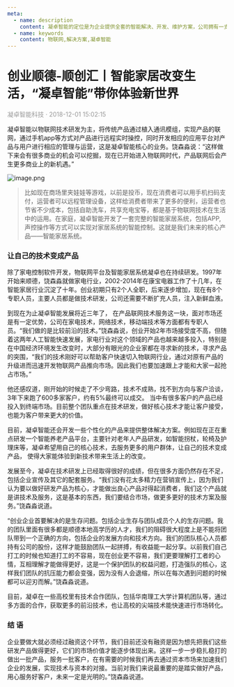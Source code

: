 ```yaml
---
meta:
  - name: description
    content: 凝卓智能的定位是为企业提供全套的智能解决、开发、维护方案，公司拥有一支强大的团队，致力打造一个智能方案一站式解决方案企业
  - name: keywords
    content: 物联网,解决方案,凝卓智能
---
```


# 创业顺德-顺创汇丨智能家居改变生活，“凝卓智能”带你体验新世界
<p style="color: #999">凝卓智能科技 · 2018-12-01 15:02:15<p>

凝卓智能以物联网技术研发为主，将传统产品通过植入通讯模组，实现产品的联网，通过手机app等方式对产品进行远程实时操控，同时开发相应的应用平台对产品与用户进行相应的管理与运营，这是凝卓智能核心的业务。饶森淼说：“这样做下来会有很多商业的机会可以挖掘，现在已开始进入物联网时代，产品联网后会产生更多商业上的新机遇。”

![image.png](http://gdlinkjob.com/upload/201812/1543650651991217.png)

> 比如现在商场里夹娃娃等游戏，以前是投币，现在消费者可以用手机扫码支付，运营者可以远程管理设备，这样给消费者带来了更多的便利，运营者也节省不少成本，包括自助洗车，共享充电宝等，都是基于物联网技术在生活中的运用。在家庭，凝卓智能开发了一套完整的智能家居系统，包括APP,声控操作等方式可以实现对家居系统的智能控制。这就是我们未来的核心产品——智能家居系统。

### 让自己的技术变成产品

除了家电控制软件开发，物联网平台及智能家居系统凝卓也在持续研发。1997年开始来顺德，饶森淼就做家电行业，2002-2014年在康宝电器工作了十几年，在智能家居行业沉淀了十年。创业初期只有2个人全职，后来逐步增加，现在有8个专职人员，主要人员都是做技术研发，公司还需要不断扩充人员，注入新鲜血液。

到现在为止凝卓智能发展将近三年了， 在产品联网技术服务这一块，面对市场还是有一定优势，公司在家电技术，网络技术，移动端技术等方面都有专职人员。“我们做的是比较前沿的技术。”饶森淼说，创业开始2年市场接受度不高，但随着这两年人工智能快速发展，家电行业对这个领域的产品也越来越多投入，特别是在中国经济环境发生改变时，大部分有眼光的企业家都在寻求新的技术，寻求产品的突围，“我们的技术刚好可以帮助客户快速切入物联网行业，通过对原有产品的升级进而迅速开发物联网产品推向市场。因此我们也要加速跟上才能和大家一起抢占市场。”

他还感叹道，刚开始的时候走了不少弯路，技术不成熟，找不到方向与客户洽谈，3年下来跑了600多家客户，约有5%最终可以成交。 当中有很多客户的产品已经投入到终端市场。目前整个团队重点在技术研发，做好核心技术才能让客户接受，也能为客户带来更大的价值。


目前，凝卓智能还会开发一些个性化的产品来提供整体解决方案。例如现在正在重点研发一个智能养老产品平台，主要针对老年人产品研发，如智能拐杖，轮椅及护理床等，凝卓希望用自己的核心技术，去服务更多的用户群体，让自己的技术变成产品， 使得大家能体验到新技术带来生活上的改变。

发展至今，凝卓在技术研发上已经取得很好的成绩，但在很多方面仍然存在不足，包括企业宣传及其它的配套服务。“我们没有花太多精力在营销宣传上，因为我们认为要以做好研发产品为核心，才能做出良心产品对得起消费者，我们这个产品就是讲技术及服务，这是基本的东西，我们要结合市场，做更多更好的技术方案及服务。”饶森淼说道。

“创业企业首要解决的是生存问题。包括企业生存与团队成员个人的生存问题。我的团队里面有很多都是顺德本地高学历的人才，我们的阻碍很大程度上是不能将团队带到一个正确的方向，包括企业的发展方向和技术方向。我们的团队核心人员都持有公司的股份，这样才能鼓励团队一起拼搏，有收益能一起分享。以前我们自己打工的时候也知道打工的不容易，现在创业更不容易，我们更要理解打工者的心情，互相理解才能做得更好，这是一个保护团队的权益问题，打造强队的核心，这样我们团队的抗压能力都会变强，因为没有人会退缩，所以在每次遇到问题的时候都可以迎刃而解。”饶森淼说道。

目前，凝卓在一些高校里有技术合作团队，包括华南理工大学计算机团队等，通过多方面的合作，获取更多的前沿技术，也让高校的尖端技术能快速进行市场转化。

### 结 语

企业要做大就必须经过融资这个环节，我们目前还没有融资是因为想先把我们这些研发产品做得更好，它们的市场价值才能逐步体现出来。这样一步一步稳扎稳打的做出一批产品，服务一批客户，在有需要的时候我们再去通过资本市场来加速我们企业的发展，实现技术与资本的对接。当前对我们来说最重要的是踏实做好产品，用心服务好客户，未来一定是光明的。”饶森淼说道。

